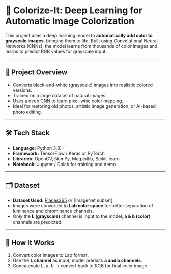 # 🎨 Colorize-It: Deep Learning for Automatic Image Colorization

This project uses a deep learning model to **automatically add color to grayscale images**, bringing them to life. Built using Convolutional Neural Networks (CNNs), the model learns from thousands of color images and learns to predict RGB values for grayscale input.

---

## 🧠 Project Overview

- Converts black-and-white (grayscale) images into realistic colored versions.
- Trained on a large dataset of natural images.
- Uses a deep CNN to learn pixel-wise color mapping.
- Ideal for restoring old photos, artistic image generation, or AI-based photo editing.

---

## 🛠️ Tech Stack

- **Language:** Python 3.10+
- **Framework:** TensorFlow / Keras or PyTorch
- **Libraries:** OpenCV, NumPy, Matplotlib, Scikit-learn
- **Notebook:** Jupyter / Colab for training and demo

---

## 🗂️ Dataset

- **Dataset Used:** [Places365](http://places.csail.mit.edu/) or [ImageNet subset]
- Images were converted to **Lab color space** for better separation of luminance and chrominance channels.
- Only the **L (grayscale)** channel is input to the model; **a & b (color)** channels are predicted.

---

## 🔧 How It Works

1. Convert color images to Lab format.
2. Use the **L channel** as input; model predicts **a and b channels**.
3. Concatenate L, a, b → convert back to RGB for final color image.


